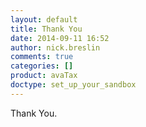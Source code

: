 ```yaml
---
layout: default
title: Thank You
date: 2014-09-11 16:52
author: nick.breslin
comments: true
categories: []
product: avaTax
doctype: set_up_your_sandbox
---
```

Thank You.
